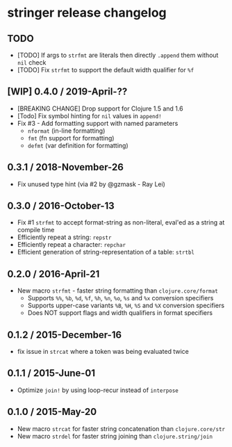 # stringer release changelog

## TODO

- [TODO] If args to `strfmt` are literals then directly `.append` them without `nil` check
- [TODO] Fix `strfmt` to support the default width qualifier for `%f`


## [WIP] 0.4.0 / 2019-April-??

- [BREAKING CHANGE] Drop support for Clojure 1.5 and 1.6
- [Todo] Fix symbol hinting for `nil` values in `append!`
- Fix #3 - Add formatting support with named parameters
  - `nformat` (in-line formatting)
  - `fmt`     (fn support for formatting)
  - `defmt`   (var definition for formatting)


## 0.3.1 / 2018-November-26

- Fix unused type hint (via #2 by @gzmask - Ray Lei)


## 0.3.0 / 2016-October-13

- Fix #1 `strfmt` to accept format-string as non-literal, eval'ed as a string at compile time
- Efficiently repeat a string: `repstr`
- Efficiently repeat a character: `repchar`
- Efficient generation of string-representation of a table: `strtbl`


## 0.2.0 / 2016-April-21

- New macro `strfmt` - faster string formatting than `clojure.core/format`
  - Supports `%%`, `%b`, `%d`, `%f`, `%h`, `%n`, `%o`, `%s` and `%x` conversion specifiers
  - Supports upper-case variants `%B`, `%H`, `%S` and `%X` conversion specifiers
  - Does NOT support flags and width qualifiers in format specifiers


## 0.1.2 / 2015-December-16

- fix issue in `strcat` where a token was being evaluated twice


## 0.1.1 / 2015-June-01

- Optimize `join!` by using loop-recur instead of `interpose`


## 0.1.0 / 2015-May-20

- New macro `strcat` for faster string concatenation than `clojure.core/str`
- New macro `strdel` for faster string joining than `clojure.string/join`
